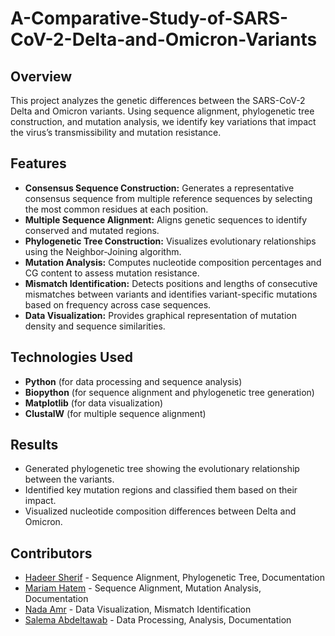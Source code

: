 # A-Comparative-Study-of-SARS-CoV-2-Delta-and-Omicron-Variants

## Overview
This project analyzes the genetic differences between the SARS-CoV-2 Delta and Omicron variants. Using sequence alignment, phylogenetic tree construction, and mutation analysis, we identify key variations that impact the virus’s transmissibility and mutation resistance.

## Features
- **Consensus Sequence Construction:** Generates a representative consensus sequence from multiple reference sequences by selecting the most common residues at each position.
- **Multiple Sequence Alignment:** Aligns genetic sequences to identify conserved and mutated regions.
- **Phylogenetic Tree Construction:** Visualizes evolutionary relationships using the Neighbor-Joining algorithm.
- **Mutation Analysis:** Computes nucleotide composition percentages and CG content to assess mutation resistance.
- **Mismatch Identification:** Detects positions and lengths of consecutive mismatches between variants and identifies variant-specific mutations based on frequency across case sequences.
- **Data Visualization:** Provides graphical representation of mutation density and sequence similarities.


## Technologies Used
- **Python** (for data processing and sequence analysis)
- **Biopython** (for sequence alignment and phylogenetic tree generation)
- **Matplotlib** (for data visualization)
- **ClustalW** (for multiple sequence alignment)

## Results
- Generated phylogenetic tree showing the evolutionary relationship between the variants.
- Identified key mutation regions and classified them based on their impact.
- Visualized nucleotide composition differences between Delta and Omicron.

## Contributors
- [Hadeer Sherif](https://github.com/hadeerfasih) - Sequence Alignment, Phylogenetic Tree, Documentation
- [Mariam Hatem](https://github.com/mariam-hatem) - Sequence Alignment, Mutation Analysis, Documentation
- [Nada Amr](https://github.com/Nadaaomran) - Data Visualization, Mismatch Identification
- [Salema Abdeltawab](https://github.com/SalmaAbeltawab) - Data Processing, Analysis, Documentation


